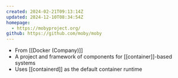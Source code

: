 ```yaml
---
created: 2024-02-21T09:13:14Z
updated: 2024-12-10T08:34:54Z
homepage:
  - https://mobyproject.org/
github: https://github.com/moby/moby
---
```

- From [[Docker (Company)]]
- A project and framework of components for [[container]]-based systems
- Uses [[containerd]] as the default container runtime